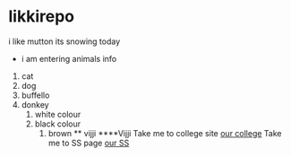 # likkirepo
i like mutton
its snowing today
* i am entering animals info 
1. cat
2. dog
31. buffello
4. donkey
   1. white colour
   2. black colour
       1. brown
** vijji
****Vijji
Take me to college site [our college](https://www.nwmissouri.edu)
Take me to SS page [our SS](Screenshot(3).png)
   
